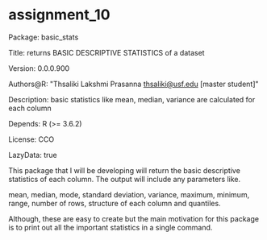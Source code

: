 # assignment_10


Package: basic_stats

Title: returns BASIC DESCRIPTIVE STATISTICS of a dataset

Version: 0.0.0.900

Authors@R: "Thsaliki Lakshmi Prasanna <thsaliki@usf.edu> [master student]"

Description: basic statistics like mean, median, variance are calculated for each column

Depends: R (>= 3.6.2)

License: CCO

LazyData: true


This package that I will be developing will return the basic descriptive statistics of each column. The output will include any parameters like.

mean, median, mode, standard deviation, variance, maximum, minimum, range, number of rows, structure of each column and quantiles.

Although, these are easy to create but the main motivation for this package is to print out all the important statistics in a single command.

